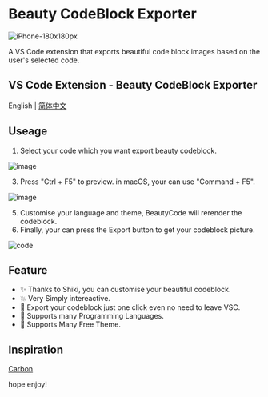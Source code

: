 # Beauty CodeBlock Exporter

![iPhone-180x180px](https://github.com/newObjectccc/beautyCode/assets/42132586/aefae2f6-f6b3-422c-ae7b-0cdaf2e9eb4a)

A VS Code extension that exports beautiful code block images based on the user's selected code.

## VS Code Extension - Beauty CodeBlock Exporter

English | [简体中文](https://github.com/newObjectccc/beautyCode/blob/main/README-zh-Hans.md)

## Useage

1. Select your code which you want export beauty codeblock.

![image](https://github.com/newObjectccc/beautyCode/assets/42132586/120fd1bd-ed60-4a93-886f-141cf7766d5e)

3. Press "Ctrl + F5" to preview. in macOS, your can use "Command + F5".

![image](https://github.com/newObjectccc/beautyCode/assets/42132586/c8ad5838-d047-44ad-9e24-19679e9d55d0)

5. Customise your language and theme, BeautyCode will rerender the codeblock.
6. Finally, your can press the Export button to get your codeblock picture.

![code](https://github.com/velproqqq/beautyCode/assets/127731063/b5ea4f7e-9360-4896-8afd-1398635aa2c6)

## Feature

- ✨ Thanks to Shiki, you can customise your beautiful codeblock.
- 💥 Very Simply intereactive.
- 💫 Export your codeblock just one click even no need to leave VSC.
- 🧨 Supports many Programming Languages.
- 💖 Supports Many Free Theme.

## Inspiration

[Carbon](https://carbon.now.sh/)

hope enjoy!

